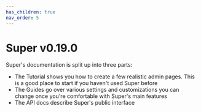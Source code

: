 ```yaml
---
has_children: true
nav_order: 5
---
```

# Super v0.19.0

Super's documentation is split up into three parts:

* The Tutorial shows you how to create a few realistic admin pages. This is a
  good place to start if you haven't used Super before
* The Guides go over various settings and customizations you can change once
  you're comfortable with Super's main features
* The API docs describe Super's public interface
